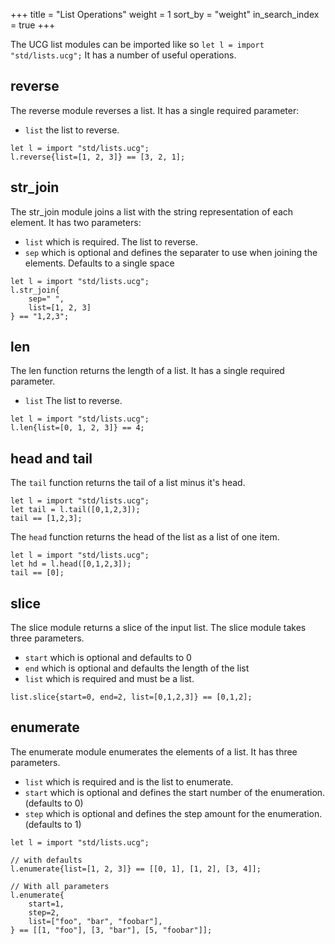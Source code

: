 +++
title = "List Operations"
weight = 1
sort_by = "weight"
in_search_index = true
+++

The UCG list modules can be imported like so `let l = import "std/lists.ucg";` It has a number of useful operations.

## reverse

The reverse module reverses a list. It has a single required parameter:

* `list` the list to reverse.

```
let l = import "std/lists.ucg";
l.reverse{list=[1, 2, 3]} == [3, 2, 1];
```

## str_join

The str_join module joins a list with the string representation of each element.
It has two parameters:

* `list` which is required. The list to reverse.
* `sep` which is optional and defines the separater to use when joining the elements. Defaults to a single space

```
let l = import "std/lists.ucg";
l.str_join{
    sep=" ",
    list=[1, 2, 3]
} == "1,2,3";
```

## len

The len function returns the length of a list. It has a single required parameter.

* `list` The list to reverse.

```
let l = import "std/lists.ucg";
l.len{list=[0, 1, 2, 3]} == 4;
```

## head and tail

The `tail` function returns the tail of a list minus it's head.

```
let l = import "std/lists.ucg";
let tail = l.tail([0,1,2,3]);
tail == [1,2,3];
```

The `head` function returns the head of the list as a list of one item.

```
let l = import "std/lists.ucg";
let hd = l.head([0,1,2,3]);
tail == [0];
```

## slice

The slice module returns a slice of the input list. The slice module takes three
parameters.

* `start` which is optional and defaults to 0
* `end` which is optional and defaults the length of the list
* `list` which is required and must be a list.

```
list.slice{start=0, end=2, list=[0,1,2,3]} == [0,1,2];
```

## enumerate

The enumerate module enumerates the elements of a list. It has three parameters.

* `list` which is required and is the list to enumerate.
* `start` which is optional and defines the start number of the enumeration. (defaults to 0)
* `step` which is optional and defines the step amount for the enumeration. (defaults to 1)

```
let l = import "std/lists.ucg";

// with defaults
l.enumerate{list=[1, 2, 3]} == [[0, 1], [1, 2], [3, 4]];

// With all parameters
l.enumerate{
    start=1,
    step=2,
    list=["foo", "bar", "foobar"],
} == [[1, "foo"], [3, "bar"], [5, "foobar"]];
```
